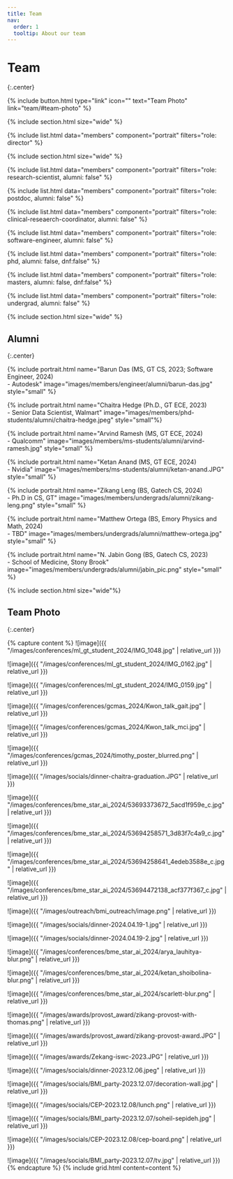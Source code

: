 ```yaml
---
title: Team
nav:
  order: 1
  tooltip: About our team
---
```


# Team
{:.center}

{%
  include button.html
  type="link"
  icon=""
  text="Team Photo"
  link="team/#team-photo"
%}


{% include section.html size="wide" %}

<!-- Director -->
{% include list.html data="members" component="portrait" filters="role: director" %}

<!-- Members -->
{% include section.html size="wide" %}

<!-- Research Scientist -->
{% include list.html data="members" component="portrait" filters="role: research-scientist, alumni: false" %}

<!-- PostDocs -->
{% include list.html data="members" component="portrait" filters="role: postdoc, alumni: false" %}

<!-- Clinical Research Coordinator -->
{% include list.html data="members" component="portrait" filters="role: clinical-reseaerch-coordinator, alumni: false" %}

<!-- Software Engineers -->
{% include list.html data="members" component="portrait" filters="role: software-engineer, alumni: false" %}

<!-- PhD Students -->
{% include list.html data="members" component="portrait" filters="role: phd, alumni: false, dnf:false" %}

<!-- MS Students -->
{% include list.html data="members" component="portrait" filters="role: masters, alumni: false, dnf:false" %}

<!-- Undergrad students -->
{% include list.html data="members" component="portrait" filters="role: undergrad, alumni: false" %}


<!-- Alumni -->
{% include section.html size="wide" %}
## Alumni
{:.center}

<!-- Alumni: Staff -->
{% include portrait.html name="Barun Das (MS, GT CS, 2023; Software Engineer, 2024)<br>- Autodesk" image="images/members/engineer/alumni/barun-das.jpg" style="small" %}

<!-- Alumni: PhD -->
{% include portrait.html name="Chaitra Hedge (Ph.D., GT ECE, 2023)<br>- Senior Data Scientist, Walmart" image="images/members/phd-students/alumni/chaitra-hedge.jpeg" style="small"%}

<!-- Alumni: MS -->
{% include portrait.html name="Arvind Ramesh (MS, GT ECE, 2024)<br>- Qualcomm" image="images/members/ms-students/alumni/arvind-ramesh.jpg" style="small" %}

{% include portrait.html name="Ketan Anand (MS, GT ECE, 2024)<br>- Nvidia" image="images/members/ms-students/alumni/ketan-anand.JPG" style="small" %}

<!-- Alumni: BS -->
{% include portrait.html name="Zikang Leng (BS, Gatech CS, 2024)<br>- Ph.D in CS, GT" image="images/members/undergrads/alumni/zikang-leng.png" style="small" %}

{% include portrait.html name="Matthew Ortega (BS, Emory Physics and Math, 2024)<br>- TBD" image="images/members/undergrads/alumni/matthew-ortega.jpg" style="small" %}

{% include portrait.html name="N. Jabin Gong (BS, Gatech CS, 2023)<br>- School of Medicine, Stony Brook" image="images/members/undergrads/alumni/jabin_pic.png" style="small" %}
<!-- {% include portrait.html name="N. Jabin gong (BS, Gatech CS, 2023)" lookup="jabin-gong" image="images/members/jabin_pic.png" style="small" %} -->

<!-- Social Photo -->
{% include section.html size="wide"%}

## Team Photo
{:.center}

{% capture content %}
![image]({{ "/images/conferences/ml_gt_student_2024/IMG_1048.jpg" | relative_url }})

![image]({{ "/images/conferences/ml_gt_student_2024/IMG_0162.jpg" | relative_url }})

![image]({{ "/images/conferences/ml_gt_student_2024/IMG_0159.jpg" | relative_url }})

![image]({{ "/images/conferences/gcmas_2024/Kwon_talk_gait.jpg" | relative_url }})

![image]({{ "/images/conferences/gcmas_2024/Kwon_talk_mci.jpg" | relative_url }})

![image]({{ "/images/conferences/gcmas_2024/timothy_poster_blurred.png" | relative_url }})

![image]({{ "/images/socials/dinner-chaitra-graduation.JPG" | relative_url }})

![image]({{ "/images/conferences/bme_star_ai_2024/53693373672_5acd1f959e_c.jpg" | relative_url }})

![image]({{ "/images/conferences/bme_star_ai_2024/53694258571_3d83f7c4a9_c.jpg" | relative_url }})

![image]({{ "/images/conferences/bme_star_ai_2024/53694258641_4edeb3588e_c.jpg" | relative_url }})

![image]({{ "/images/conferences/bme_star_ai_2024/53694472138_acf377f367_c.jpg" | relative_url }})

![image]({{ "/images/outreach/bmi_outreach/image.png" | relative_url }})

![image]({{ "/images/socials/dinner-2024.04.19-1.jpg" | relative_url }})

![image]({{ "/images/socials/dinner-2024.04.19-2.jpg" | relative_url }})

<!-- ![image]({{ "/images/conferences/bme_star_ai_2024/arya_lauhitya.jpeg" | relative_url }}) -->
![image]({{ "/images/conferences/bme_star_ai_2024/arya_lauhitya-blur.png" | relative_url }})

<!-- ![image]({{ "/images/conferences/bme_star_ai_2024/ketan_shoibolina.jpg" | relative_url }}) -->
![image]({{ "/images/conferences/bme_star_ai_2024/ketan_shoibolina-blur.png" | relative_url }})

<!-- ![image]({{ "/images/conferences/bme_star_ai_2024/scarlett.png" | relative_url }}) -->
![image]({{ "/images/conferences/bme_star_ai_2024/scarlett-blur.png" | relative_url }})

![image]({{ "/images/awards/provost_award/zikang-provost-with-thomas.png" | relative_url }})

![image]({{ "/images/awards/provost_award/zikang-provost-award.JPG" | relative_url }})

![image]({{ "/images/awards/Zekang-iswc-2023.JPG" | relative_url }})

![image]({{ "/images/socials/dinner-2023.12.06.jpeg" | relative_url }})

![image]({{ "/images/socials/BMI_party-2023.12.07/decoration-wall.jpg" | relative_url }})

![image]({{ "/images/socials/CEP-2023.12.08/lunch.png" | relative_url }})

![image]({{ "/images/socials/BMI_party-2023.12.07/soheil-sepideh.jpg" | relative_url }})

![image]({{ "/images/socials/CEP-2023.12.08/cep-board.png" | relative_url }})

![image]({{ "/images/socials/BMI_party-2023.12.07/tv.jpg" | relative_url }})
{% endcapture %}
{% include grid.html content=content %}
